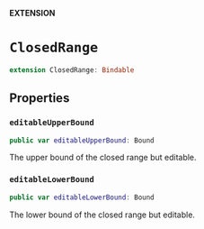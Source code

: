 **EXTENSION**

# `ClosedRange`
```swift
extension ClosedRange: Bindable
```

## Properties
### `editableUpperBound`

```swift
public var editableUpperBound: Bound
```

The upper bound of the closed range but editable.

### `editableLowerBound`

```swift
public var editableLowerBound: Bound
```

The lower bound of the closed range but editable.
